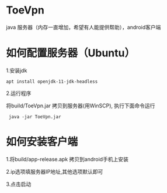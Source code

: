 # ToeVpn
java 服务器（内存一直增加，希望有人能提供帮助），android客户端

# 如何配置服务器（Ubuntu）

1.安装jdk
```  
apt install openjdk-11-jdk-headless
```  
2.运行程序
 
 将build/ToeVpn.jar 拷贝到服务器(用WinSCP), 执行下面命令运行
```  
 java -jar ToeVpn.jar
```  

# 如何安装客户端

1.将build/app-release.apk 拷贝到android手机上安装

2.ip选项填服务器IP地址,其他选项默认即可

3.点击启动
